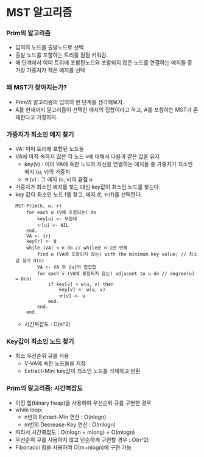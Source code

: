 # MST 알고리즘
### Prim의 알고리즘
- 임의의 노드를 출발노드로 선택
- 출발 노드를 포함하는 트리를 점점 키워감.
- 매 단계에서 이미 트리에 포함된노드와 포함되지 않은 노드를 연결하는 에지들 중 가장 가중치가 작은 에지를 선택

### 왜 MST가 찾아지는가?
- Prim의 알고리즘의 임의의 한 단계를 생각해보자.
- A를 현재까지 알고리즘이 선택한 에지의 집합이라고 하고, A를 포함하는 MST가 존재한다고 가정하자.

### 가중치가 최소인 에지 찾기
- VA: 이미 트리에 포함된 노드들
- VA에 아직 속하지 않은 각 노드 v에 대해서 다음과 같은 값을 유지
    - key(v) : 이미 VA에 속한 노드와 자신을 연결하는 에지들 중 가중치가 최소인 에지 (u, v)의 가중치
    - ㅠ(v) : 그 에지 (u, v)의 끝점 u
- 가중치가 최소인 에지를 찾는 대신 key값이 최소인 노드를 찾는다.
- key 값이 최소인 노드 f를 찾고, 에지 (f, ㅠ(f)를 선택한다.
    ```
    MST-Prim(G, w, r)
        for each u (V에 포함되는) do
            key[u] <- 무한대
            ㅠ[u] <- NIL
        end.
        VA <- {r}
        key[r] <- 0
        while |VA| < n do // while문 n-1번 반복
            find u (VA에 포함되지 않는) with the minimum key value; // 최소값 찾기 O(n)
            VA <- VA 와 {u}의 합집합
            for each v (VA에 포함되지 않는) adjacent to u do // degree(u) = O(n)
                if key[v] > w(u, v) then
                    key[v] <- w(u, v)
                    ㅠ[v] <- u
                end.
            end.
        end.
    ```
    - 시간복잡도 : O(n^2)
### Key값이 최소인 노드 찾기
- 최소 우선순위 큐를 사용
    - V-VA에 속한 노드들을 저장
    - Extract-Min: key값이 최소인 노드를 삭제하고 반환

### Prim의 알고리즘: 시간복잡도
- 이진 힙(binary heap)을 사용하여 우선순위 큐를 구현한 경우
- while loop:
    - n번의 Extract-Min 연산 : O(nlogn)
    - m번의 Decrease-Key 연산 : O(mlogn)
- 따라서 시간복잡도 : O(nlogn + mlong) = O(mlogn)
- 우선순위 큐를 사용하지 않고 단순하게 구현할 경우 : O(n^2)
- Fibonacci 힙을 사용하여 O(m+nlogn)에 구현 가능